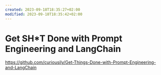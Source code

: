 ```yaml
---
created: 2023-09-18T18:35:27+02:00
modified: 2023-09-18T18:35:42+02:00
---
```


# Get SH*T Done with Prompt Engineering and LangChain

https://github.com/curiousily/Get-Things-Done-with-Prompt-Engineering-and-LangChain
